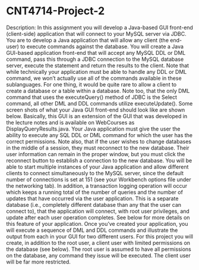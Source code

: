 # CNT4714-Project-2

Description: In this assignment you will develop a Java-based GUI front-end (client-side)
application that will connect to your MySQL server via JDBC.
You are to develop a Java application that will allow any client (the end-user) to execute commands
against the database. You will create a Java GUI-based application front-end that will accept any
MySQL DDL or DML command, pass this through a JDBC connection to the MySQL database
server, execute the statement and return the results to the client. Note that while technically your
application must be able to handle any DDL or DML command, we won’t actually use all of the
commands available in these sublanguages. For one thing, it would be quite rare to allow a client to
create a database or a table within a database. Note too, that the only DML command that uses the
executeQuery() method of JDBC is the Select command, all other DML and DDL commands
utilize executeUpdate(). Some screen shots of what your Java GUI front-end should look like
are shown below. Basically, this GUI is an extension of the GUI that was developed in the lecture
notes and is available on WebCourses as DisplayQueryResults.java. Your Java application must give
the user the ability to execute any SQL DDL or DML command for which the user has the correct
permissions. Note also, that if the user wishes to change databases in the middle of a session, they
must reconnect to the new database. Their user information can remain in the proper window, but you
must click the reconnect button to establish a connection to the new database. You will be able to
start multiple instances of your Java application and allow different clients to connect simultaneously
to the MySQL server, since the default number of connections is set at 151 (see your Workbench
options file under the networking tab). In addition, a transaction logging operation will occur which
keeps a running total of the number of queries and the number of updates that have occurred via the
user application. This is a separate database (i.e., completely different database than any that the user
can connect to), that the application will connect, with root user privileges, and update after each user
operation completes. See below for more details on this feature of your application.
Once you’ve created your application, you will execute a sequence of DML and DDL commands and
illustrate the output from each in your GUI for two different users. For this project you will create,
in addition to the root user, a client user with limited permissions on the database (see below). The
root user is assumed to have all permissions on the database, any command they issue will be
executed. The client user will be far more restricted.
